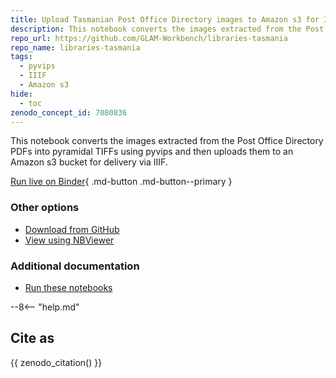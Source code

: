 ```yaml
---
title: Upload Tasmanian Post Office Directory images to Amazon s3 for IIIF
description: This notebook converts the images extracted from the Post Office Directory PDFs into pyramidal TIFFs using pyvips and then uploads them to an Amazon s3 bucket for delivery via IIIF.
repo_url: https://github.com/GLAM-Workbench/libraries-tasmania
repo_name: libraries-tasmania
tags:
  - pyvips
  - IIIF
  - Amazon s3
hide:
  - toc
zenodo_concept_id: 7080836
---
```


This notebook converts the images extracted from the Post Office Directory PDFs into pyramidal TIFFs using pyvips and then uploads them to an Amazon s3 bucket for delivery via IIIF.

[Run live on Binder](https://github.com/GLAM-Workbench/libraries-tasmania/master?urlpath=lab/tree/tas-pod-upload-images.ipynb){ .md-button .md-button--primary }

### Other options

* [Download from GitHub](https://github.com/GLAM-Workbench/libraries-tasmania/blob/master/tas-pod-upload-images.ipynb)
* [View using NBViewer](https://github.com/GLAM-Workbench/libraries-tasmania/blob/master/tas-pod-upload-images.ipynb)

### Additional documentation

* [Run these notebooks](../#run-these-notebooks)

--8<-- "help.md"

## Cite as

{{ zenodo_citation() }}